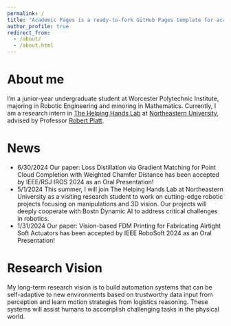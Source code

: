 ```yaml
---
permalink: /
title: "Academic Pages is a ready-to-fork GitHub Pages template for academic personal websites"
author_profile: true
redirect_from: 
  - /about/
  - /about.html
---
```

# About me

I’m a junior-year undergraduate student at Worcester Polytechnic Institute, majoring in Robotic Engineering and minoring in Mathematics. Currently, I am a research intern in [The Helping Hands Lab](https://www2.ccs.neu.edu/research/helpinghands/) at [Northeastern University](https://www.northeastern.edu/), advised by Professor [Robert Platt](https://www.khoury.northeastern.edu/people/robert-platt/).

# News

- 6/30/2024 Our paper: Loss Distillation via Gradient Matching for Point Cloud Completion with Weighted Chamfer Distance has been accepted by IEEE/RSJ IROS 2024 as an Oral Presentation!
- 5/1/2024 This summer, I will join The Helping Hands Lab at Northeastern University as a visiting research student to work on cutting-edge robotic projects focusing on manipulations and 3D vision. Our projects will deeply cooperate with Bostn Dynamic AI to address critical challenges in robotics.
- 1/31/2024 Our paper: Vision-based FDM Printing for Fabricating Airtight Soft Actuators has been accepted by IEEE RoboSoft 2024 as an Oral Presentation!

# Research Vision

My long-term research vision is to build automation systems that can be self-adaptive to new environments based on trustworthy data input from perception and learn motion strategies from logistics reasoning. These systems will assist humans to accomplish challenging tasks in the physical world.
